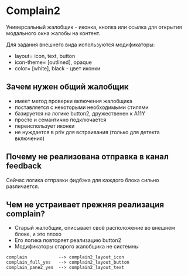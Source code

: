 # Complain2

Универсальный жалобщик - иконка, кнопка или ссылка
для открытия модального окна жалобы на контент.

Для задания внешнего вида используются модификаторы:
- layout= icon, text, button
- icon-theme= [outlined], opaque
- color= [white], black - цвет иконки

## Зачем нужен общий жалобщик

- имеет метод проверки включения жалобщика
- поставляется с некоторыми необходимыми стилями
- базируется на логике button2, дружественен к A11Y
- просто и семантично подключается
- переиспользует иконки
- не нуждается в priv для встраивания (только для детекта включения)

## Почему не реализована отправка в канал feedback

Сейчас логика отправки фидбэка для каждого блока сильно различается.

## Чем не устраивает прежняя реализация complain?

- Старый жалобщик, описывает своё расположение во внешнем блоке, и это плохо
- Его логика повторяет реализацию button2
- Модификаторы старого жалобщика не системны
```
complain            --> complain2_layout_icon
complain_full_yes   --> complain2_layout_button
complain_pane2_yes  --> complain2_layout_text
```
